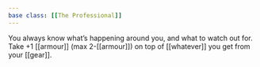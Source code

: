 ```yaml
---
base class: [[The Professional]]
---
```

You always know what’s happening around you, and what to watch out for. Take +1 [[armour]] (max 2-[[armour]]) on top of [[whatever]] you get from your [[gear]].